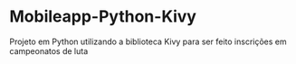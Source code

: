 # Mobileapp-Python-Kivy
Projeto em Python utilizando a biblioteca Kivy para ser feito inscrições em campeonatos de luta
